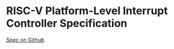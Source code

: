 # RISC-V Platform-Level Interrupt Controller Specification

[Spec on Github](https://github.com/riscv/riscv-plic-spec/blob/master/riscv-plic.adoc)
